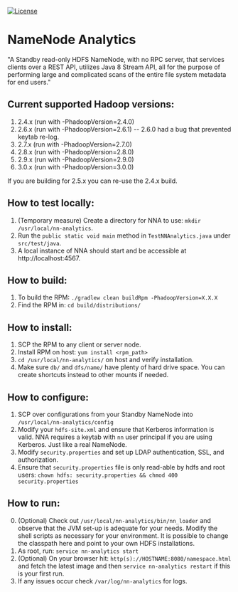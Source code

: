 [![License](http://img.shields.io/:license-Apache%202-blue.svg)](http://www.apache.org/licenses/LICENSE-2.0.txt)

# NameNode Analytics

"A Standby read-only HDFS NameNode, with no RPC server, that services clients over a REST API, utilizes Java 8 Stream API, all for the purpose of performing large and complicated scans of the entire file system metadata for end users."

## Current supported Hadoop versions:

1. 2.4.x (run with -PhadoopVersion=2.4.0)
2. 2.6.x (run with -PhadoopVersion=2.6.1) -- 2.6.0 had a bug that prevented keytab re-log.
3. 2.7.x (run with -PhadoopVersion=2.7.0)
3. 2.8.x (run with -PhadoopVersion=2.8.0)
3. 2.9.x (run with -PhadoopVersion=2.9.0)
3. 3.0.x (run with -PhadoopVersion=3.0.0)

If you are building for 2.5.x you can re-use the 2.4.x build.

## How to test locally:

1. (Temporary measure) Create a directory for NNA to use: `mkdir /usr/local/nn-analytics`.
2. Run the `public static void main` method in `TestNNAnalytics.java` under `src/test/java`.
3. A local instance of NNA should start and be accessible at http://localhost:4567.

## How to build:

1. To build the RPM: `./gradlew clean buildRpm -PhadoopVersion=X.X.X`
2. Find the RPM in: `cd build/distributions/`

## How to install:

1. SCP the RPM to any client or server node.
2. Install RPM on host: `yum install <rpm_path>`
3. `cd /usr/local/nn-analytics/` on host and verify installation.
4. Make sure `db/` and `dfs/name/` have plenty of hard drive space. You can create shortcuts instead to other mounts if needed.

## How to configure:

1. SCP over configurations from your Standby NameNode into `/usr/local/nn-analytics/config`
2. Modify your `hdfs-site.xml` and ensure that Kerberos information is valid. NNA requires a keytab with `nn` user principal if you are using Kerberos. Just like a real NameNode.
3. Modify `security.properties` and set up LDAP authentication, SSL, and authorization.
3. Ensure that `security.properties` file is only read-able by hdfs and root users: `chown hdfs: security.properties && chmod 400 security.properties`

## How to run:

0. (Optional) Check out `/usr/local/nn-analytics/bin/nn_loader` and observe that the JVM set-up is adequate for your needs. Modify the shell scripts as necessary for your environment. It is possible to change the classpath here and point to your own HDFS installations.
1. As root, run: `service nn-analytics start`
2. (Optional) On your browser hit: `http(s)://HOSTNAME:8080/namespace.html` and fetch the latest image and then `service nn-analytics restart` if this is your first run.
3. If any issues occur check `/var/log/nn-analytics` for logs.
